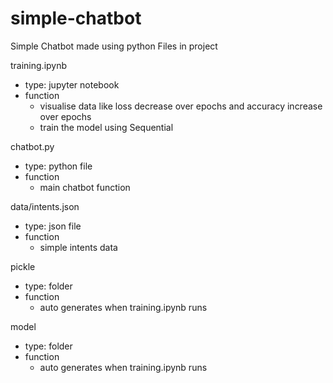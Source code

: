 # simple-chatbot
Simple Chatbot made using python
Files in project

training.ipynb 
  - type: jupyter notebook
  - function
    - visualise data like loss decrease over epochs and accuracy increase over epochs
    - train the model using Sequential 

chatbot.py
  - type: python file
  - function
    - main chatbot function

data/intents.json
  - type: json file
  - function
    - simple intents data

pickle
  - type: folder
  - function
    - auto generates when training.ipynb runs

model
  - type: folder
  - function
    - auto generates when training.ipynb runs
